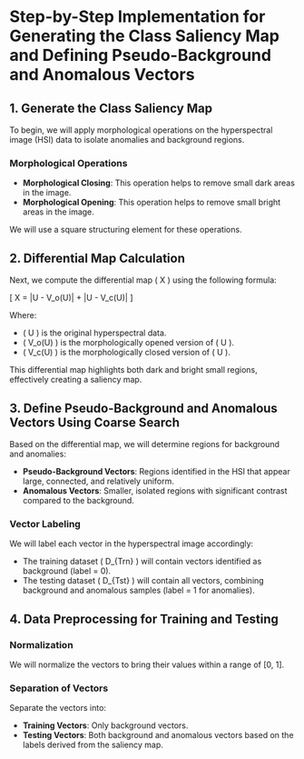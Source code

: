 # Step-by-Step Implementation for Generating the Class Saliency Map and Defining Pseudo-Background and Anomalous Vectors

## 1. Generate the Class Saliency Map

To begin, we will apply morphological operations on the hyperspectral image (HSI) data to isolate anomalies and background regions.

### Morphological Operations
- **Morphological Closing**: This operation helps to remove small dark areas in the image.
- **Morphological Opening**: This operation helps to remove small bright areas in the image.

We will use a square structuring element for these operations.

## 2. Differential Map Calculation

Next, we compute the differential map \( X \) using the following formula:

\[
X = |U - V_o(U)| + |U - V_c(U)|
\]

Where:
- \( U \) is the original hyperspectral data.
- \( V_o(U) \) is the morphologically opened version of \( U \).
- \( V_c(U) \) is the morphologically closed version of \( U \).

This differential map highlights both dark and bright small regions, effectively creating a saliency map.

## 3. Define Pseudo-Background and Anomalous Vectors Using Coarse Search

Based on the differential map, we will determine regions for background and anomalies:

- **Pseudo-Background Vectors**: Regions identified in the HSI that appear large, connected, and relatively uniform.
- **Anomalous Vectors**: Smaller, isolated regions with significant contrast compared to the background.

### Vector Labeling
We will label each vector in the hyperspectral image accordingly:
- The training dataset \( D_{Trn} \) will contain vectors identified as background (label = 0).
- The testing dataset \( D_{Tst} \) will contain all vectors, combining background and anomalous samples (label = 1 for anomalies).

## 4. Data Preprocessing for Training and Testing

### Normalization
We will normalize the vectors to bring their values within a range of [0, 1].

### Separation of Vectors
Separate the vectors into:
- **Training Vectors**: Only background vectors.
- **Testing Vectors**: Both background and anomalous vectors based on the labels derived from the saliency map.

